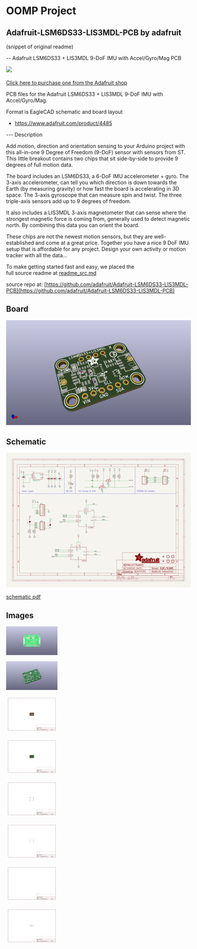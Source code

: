 # OOMP Project  
## Adafruit-LSM6DS33-LIS3MDL-PCB  by adafruit  
  
(snippet of original readme)  
  
-- Adafruit LSM6DS33 + LIS3MDL 9-DoF IMU with Accel/Gyro/Mag PCB  
  
<a href="http://www.adafruit.com/products/4485"><img src="assets/4485.jpg?raw=true" width="500px"><br/>  
Click here to purchase one from the Adafruit shop</a>  
  
PCB files for the Adafruit LSM6DS33 + LIS3MDL 9-DoF IMU with Accel/Gyro/Mag.  
  
Format is EagleCAD schematic and board layout  
* https://www.adafruit.com/product/4485  
  
--- Description  
  
Add motion, direction and orientation sensing to your Arduino project with this all-in-one 9 Degree of Freedom (9-DoF) sensor with sensors from ST. This little breakout contains two chips that sit side-by-side to provide 9 degrees of full motion data.  
  
The board includes an LSM6DS33, a 6-DoF IMU accelerometer + gyro. The 3-axis accelerometer, can tell you which direction is down towards the Earth (by measuring gravity) or how fast the board is accelerating in 3D space. The 3-axis gyroscope that can measure spin and twist. The three triple-axis sensors add up to 9 degrees of freedom.  
  
It also includes a LIS3MDL 3-axis magnetometer that can sense where the strongest magnetic force is coming from, generally used to detect magnetic north. By combining this data you can orient the board.  
  
These chips are not the newest motion sensors, but they are well-established and come at a great price. Together you have a nice 9 DoF IMU setup that is affordable for any project. Design your own activity or motion tracker with all the data...  
  
To make getting started fast and easy, we placed the  
  full source readme at [readme_src.md](readme_src.md)  
  
source repo at: [https://github.com/adafruit/Adafruit-LSM6DS33-LIS3MDL-PCB](https://github.com/adafruit/Adafruit-LSM6DS33-LIS3MDL-PCB)  
## Board  
  
[![working_3d.png](working_3d_600.png)](working_3d.png)  
## Schematic  
  
[![working_schematic.png](working_schematic_600.png)](working_schematic.png)  
  
[schematic pdf](working_schematic.pdf)  
## Images  
  
[![working_3D_bottom.png](working_3D_bottom_140.png)](working_3D_bottom.png)  
  
[![working_3D_top.png](working_3D_top_140.png)](working_3D_top.png)  
  
[![working_assembly_page_01.png](working_assembly_page_01_140.png)](working_assembly_page_01.png)  
  
[![working_assembly_page_02.png](working_assembly_page_02_140.png)](working_assembly_page_02.png)  
  
[![working_assembly_page_03.png](working_assembly_page_03_140.png)](working_assembly_page_03.png)  
  
[![working_assembly_page_04.png](working_assembly_page_04_140.png)](working_assembly_page_04.png)  
  
[![working_assembly_page_05.png](working_assembly_page_05_140.png)](working_assembly_page_05.png)  
  
[![working_assembly_page_06.png](working_assembly_page_06_140.png)](working_assembly_page_06.png)  
